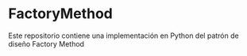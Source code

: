 # FactoryMethod
Este repositorio contiene una implementación en Python del patrón de diseño Factory Method
